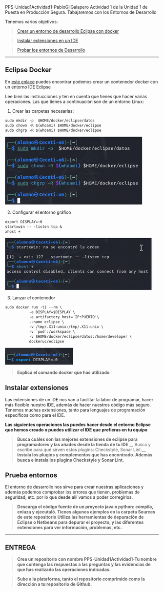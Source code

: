 PPS-Unidad1Actividad1-PabloGilGalapero
Actividad 1 de la Unidad 1 de Puesta en Producción Segura. Tabajaremos con los Entornos de Desarrollo

Tenemos varios objetivos:

> [Crear un entorno de desarrollo Eclipse con docker](#Eclipse-Docker)

> [Instalar extensiones en un IDE](#Instalar-extensiones)

> [Probar los entornos de Desarrollo](#Prueba-entornos) 
---
## Eclipse Docker

En [este enlace](https://hub.docker.com/r/dockeruc/eclipse) puedes encontrar podemos crear un contenedor docker con un entorno IDE Eclipse

Lee bien las instrucciones y ten en cuenta que tienes que hacer varias operaciones. Las que tienes a continuación son de un entorno Linux:

1. Crear las carpetas necesarias:
~~~
sudo mkdir -p  $HOME/docker/eclipse/datos
sudo chown -R $(whoami) $HOME/docker/eclipse
sudo chgrp -R $(whoami) $HOME/docker/eclipse
~~~

![](imagenes/1.png)

2. Configurar el entorno gráfico 

~~~
export DISPLAY=:0
startxwin -- -listen tcp &
xhost + 
~~~

![](imagenes/2.png)


3. Lanzar el contenedor

~~~
sudo docker run -ti --rm \
           -e DISPLAY=$DISPLAY \
	       -e artifactory_host='IP:PUERTO'\
		   --name eclipse \
           -v /tmp/.X11-unix:/tmp/.X11-unix \
           -v `pwd`:/workspace \
           -v $HOME/docker/eclipse/datos:/home/developer \
           dockeruc/eclipse	

~~~

![](imagenes/3.png) 

> __Explica el comando docker que has utilizado__

## Instalar extensiones

Las extensiones de un IDE nos van a facilitar la labor de programar, hacer más flexible nuestro IDE, además de hacer nuestros código más seguro.
Tenemos muchas extensiones, tanto para lenguajes de programación específicos como para el IDE.

__Las siguientes operaciones las puedes hacer desde el entorno Eclipse que hemos creado o puedes utilizar el IDE que prefieras en tu equipo__
>__Busca cuáles son las mejores extensiones de eclipse para programadores y las añades desde la tienda de tu IDE__
>__ Busca y escribe para qué sirven estos plugins: Checkstyle, Sonar Lint.__
>__Instala los plugins y complementos que has encontrado. Además busca e instala los plugins Checkstyle y Sonar Lint.__


## Prueba entornos

El entorno de desarrollo nos sirve para crear nuestras aplicaciones y además podemos comprobar los errores que tienen, problemas de seguridad, etc. por lo que desde allí vamos a poder corregirlos.
>__Descarga el código fuente de un proyecto java o python: compila, enlaza y ejecutaló. Tienes algunos ejemplos en la carpeta Sources de este repositorio__
>__Utiliza las herramientas de depuración de Eclipse o Netbeans para depurar el proyecto, y las diferentes extensiones para ver información, problemas, etc.__

---
## ENTREGA
>__Crea un repositorio  con nombre PPS-Unidad1Actividad1-Tu nombre que contenga las respuestas a las preguntas y las evidencias de que has realizado las operaciones indicadas.__

>__Sube a la plataforma, tanto el repositorio comprimido como la dirección a tu repositorio de Github.__
